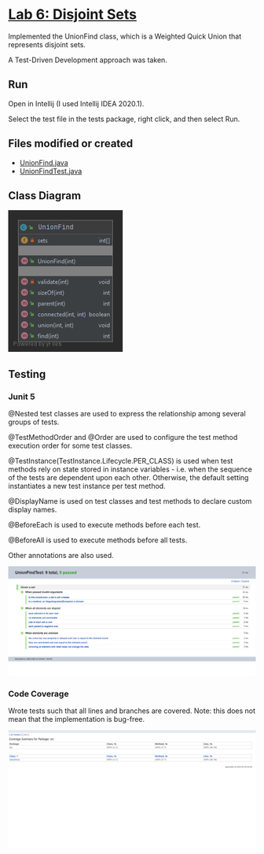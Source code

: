 # [Lab 6: Disjoint Sets](https://sp19.datastructur.es/materials/lab/lab6/lab6)

Implemented the UnionFind class, which is a Weighted Quick Union that represents disjoint sets. 

A Test-Driven Development approach was taken.  


## Run
Open in Intellij (I used Intellij IDEA 2020.1). 

Select the test file in the tests package, right click, and then select Run.

## Files modified or created
- [UnionFind.java](src/UnionFind.java)
- [UnionFindTest.java](tests/UnionFindTest.java)

## Class Diagram

![alt text](class-diagrams/class-diagram.png "class diagram")


## Testing

### Junit 5
@Nested test classes are used to express the relationship among several groups of tests.

@TestMethodOrder and @Order are used to configure the test method execution order for some test classes.

@TestInstance(TestInstance.Lifecycle.PER_CLASS) is used when test methods rely on state stored in instance variables - i.e. when the sequence of the tests are dependent upon each other. Otherwise, the default setting instantiates a new test instance per test method.

@DisplayName is used on test classes and test methods to declare custom display names.

@BeforeEach is used to execute methods before each test.

@BeforeAll is used to execute methods before all tests.

Other annotations are also used.


![alt text](test-reports/junit5.png "junit5")

### Code Coverage
Wrote tests such that all lines and branches are covered. Note: this does not mean that the implementation is bug-free. 

![alt text](test-reports/coverage.png "coverage")
